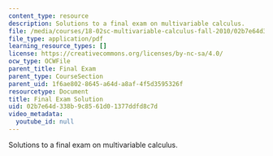 ```yaml
---
content_type: resource
description: Solutions to a final exam on multivariable calculus.
file: /media/courses/18-02sc-multivariable-calculus-fall-2010/02b7e64d338b9c8561d01377ddfd8c7d_MIT18_02SC_finalexamsol.pdf
file_type: application/pdf
learning_resource_types: []
license: https://creativecommons.org/licenses/by-nc-sa/4.0/
ocw_type: OCWFile
parent_title: Final Exam
parent_type: CourseSection
parent_uid: 1f6ae802-8645-a64d-a8af-4f5d3595326f
resourcetype: Document
title: Final Exam Solution
uid: 02b7e64d-338b-9c85-61d0-1377ddfd8c7d
video_metadata:
  youtube_id: null
---
```

Solutions to a final exam on multivariable calculus.